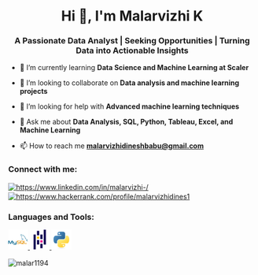 <h1 align="center">Hi 👋, I'm Malarvizhi K</h1>
<h3 align="center">A Passionate Data Analyst | Seeking Opportunities | Turning Data into Actionable Insights</h3>

- 🌱 I’m currently learning **Data Science and Machine Learning at Scaler**

- 👯 I’m looking to collaborate on **Data analysis and machine learning projects**

- 🤝 I’m looking for help with **Advanced machine learning techniques**

- 💬 Ask me about **Data Analysis, SQL, Python, Tableau, Excel, and Machine Learning**

- 📫 How to reach me **malarvizhidineshbabu@gmail.com**

<h3 align="left">Connect with me:</h3>
<p align="left">
<a href="https://linkedin.com/in/https://www.linkedin.com/in/malarvizhi-/" target="blank"><img align="center" src="https://raw.githubusercontent.com/rahuldkjain/github-profile-readme-generator/master/src/images/icons/Social/linked-in-alt.svg" alt="https://www.linkedin.com/in/malarvizhi-/" height="30" width="40" /></a>
<a href="https://www.hackerrank.com/https://www.hackerrank.com/profile/malarvizhidines1" target="blank"><img align="center" src="https://raw.githubusercontent.com/rahuldkjain/github-profile-readme-generator/master/src/images/icons/Social/hackerrank.svg" alt="https://www.hackerrank.com/profile/malarvizhidines1" height="30" width="40" /></a>
</p>

<h3 align="left">Languages and Tools:</h3>
<p align="left"> <a href="https://www.mysql.com/" target="_blank" rel="noreferrer"> <img src="https://raw.githubusercontent.com/devicons/devicon/master/icons/mysql/mysql-original-wordmark.svg" alt="mysql" width="40" height="40"/> </a> <a href="https://pandas.pydata.org/" target="_blank" rel="noreferrer"> <img src="https://raw.githubusercontent.com/devicons/devicon/2ae2a900d2f041da66e950e4d48052658d850630/icons/pandas/pandas-original.svg" alt="pandas" width="40" height="40"/> </a> <a href="https://www.python.org" target="_blank" rel="noreferrer"> <img src="https://raw.githubusercontent.com/devicons/devicon/master/icons/python/python-original.svg" alt="python" width="40" height="40"/> </a> </p>

<p><img align="center" src="https://github-readme-stats.vercel.app/api/top-langs?username=malar1194&show_icons=true&locale=en&layout=compact" alt="malar1194" /></p>


